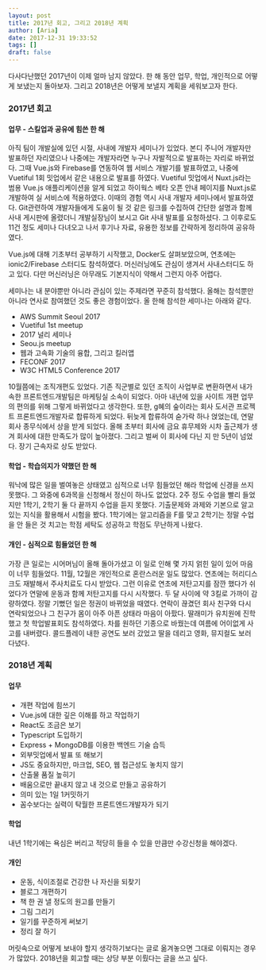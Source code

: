 ```yaml
---
layout: post
title: 2017년 회고, 그리고 2018년 계획
author: [Aria]
date: 2017-12-31 19:33:52
tags: []
draft: false
---
```


다사다난했던 2017년이 이제 얼마 남지 않았다. 한 해 동안 업무, 학업, 개인적으로 어떻게 보냈는지 돌아보자. 그리고 2018년은 어떻게 보낼지 계획을 세워보고자 한다.

### 2017년 회고

#### 업무 \- 스킬업과 공유에 힘쓴 한 해

아직 팀이 개발실에 있던 시절, 사내에 개발자 세미나가 있었다. 본디 주니어 개발자만 발표하던 자리였으나 나중에는 개발자라면 누구나 자발적으로 발표하는 자리로 바뀌었다. 그때 Vue.js와 Firebase를 연동하여 웹 서비스 개발기를 발표하였고, 나중에 Vuetiful 1회 밋업에서 같은 내용으로 발표를 하였다. Vuetiful 밋업에서 Nuxt.js라는 범용 Vue.js 애플리케이션을 알게 되었고 하이웍스 베타 오픈 안내 페이지를 Nuxt.js로 개발하여 실 서비스에 적용하였다. 이때의 경험 역시 사내 개발자 세미나에서 발표하였다. Git관련하여 개발자들에게 도움이 될 것 같은 링크를 수집하여 간단한 설명과 함께 사내 게시판에 올렸더니 개발실장님이 보시고 Git 사내 발표를 요청하셨다. 그 이후로도 11건 정도 세미나 다녀오고 나서 후기나 자료, 유용한 정보를 간략하게 정리하여 공유하였다.

Vue.js에 대해 기초부터 공부하기 시작했고, Docker도 살펴보았으며, 연초에는 ionic2/Firebase 스터디도 참석하였다. 머신러닝에도 관심이 생겨서 사내스터디도 하고 있다. 다만 머신러닝은 아무래도 기본지식이 약해서 그런지 아주 어렵다.

세미나는 내 분야뿐만 아니라 관심이 있는 주제라면 꾸준히 참석했다. 올해는 참석뿐만 아니라 연사로 참여했던 것도 좋은 경험이었다. 올 한해 참석한 세미나는 아래와 같다.

*   AWS Summit Seoul 2017
*   Vuetiful 1st meetup
*   2017 널리 세미나
*   Seou.js meetup
*   웹과 고속화 기술의 융합, 그리고 킬러앱
*   FECONF 2017
*   W3C HTML5 Conference 2017

10월쯤에는 조직개편도 있었다. 기존 직군별로 있던 조직이 사업부로 변환하면서 내가 속한 프론트엔드개발팀은 마케팅실 소속이 되었다. 아마 내년에 있을 사이트 개편 업무의 편의를 위해 그렇게 바뀌었다고 생각한다. 또한, g혜의 숲이라는 회사 도서관 프로젝트 프론트엔드개발자로 합류하게 되었다. 뒤늦게 합류하여 숟가락 하나 얹었는데, 연말 회사 종무식에서 상을 받게 되었다. 올해 초부터 회사에 금요 휴무제와 시차 출근제가 생겨 회사에 대한 만족도가 많이 높아졌다. 그리고 벌써 이 회사에 다닌 지 만 5년이 넘었다. 장기 근속자로 상도 받았다.

#### 학업 \- 학습의지가 약했던 한 해

워낙에 많은 일을 벌여놓은 상태였고 심적으로 너무 힘들었던 해라 학업에 신경을 쓰지 못했다. 그 와중에 6과목을 신청해서 정신이 하나도 없었다. 2주 정도 수업을 빨리 들었지만 1학기, 2학기 둘 다 끝까지 수업을 듣지 못했다. 기출문제와 과제와 기본으로 알고 있는 지식을 활용해서 시험을 봤다. 1학기에는 알고리즘을 F를 맞고 2학기는 정말 수업을 안 들은 것 치고는 학점 세탁도 성공하고 학점도 무난하게 나왔다.

#### 개인 \- 심적으로 힘들었던 한 해

가장 큰 일로는 시어머님이 올해 돌아가셨고 이 일로 인해 몇 가지 얽힌 일이 있어 마음이 너무 힘들었다. 11월, 12월은 개인적으로 혼란스러운 일도 많았다. 연초에는 허리디스크도 재발해서 주사치료도 다시 받았다. 그런 이유로 연초에 저탄고지를 잠깐 했다가 쉬었다가 연말에 운동과 함께 저탄고지를 다시 시작했다. 두 달 사이에 약 3킬로 가까이 감량하였다. 정말 기뻤던 일은 정권이 바뀌었을 때였다. 연락이 끊겼던 회사 친구와 다시 연락되었으나 그 친구가 몸이 아주 아픈 상태라 마음이 아팠다. 딸래미가 유치원에 진학했고 첫 학업발표회도 참석하였다. 차를 원하던 기종으로 바꿨는데 여름에 어이없게 사고를 내버렸다. 콜드플레이 내한 공연도 보러 갔었고 딸을 데리고 영화, 뮤지컬도 보러 다녔다.

### 2018년 계획

#### 업무

*   개편 작업에 힘쓰기
*   Vue.js에 대한 깊은 이해를 하고 작업하기
*   React도 조금은 보기
*   Typescript 도입하기
*   Express + MongoDB를 이용한 백엔드 기술 습득
*   외부밋업에서 발표 또 해보기
*   JS도 중요하지만, 마크업, SEO, 웹 접근성도 놓치지 않기
*   산출물 품질 높히기
*   배움으로만 끝내지 않고 내 것으로 만들고 공유하기
*   의미 있는 1일 1커밋하기
*   꼼수보다는 실력이 탁월한 프론트엔드개발자가 되기

#### 학업

내년 1학기에는 욕심은 버리고 적당히 들을 수 있을 만큼만 수강신청을 해야겠다.

#### 개인

*   운동, 식이조절로 건강한 나 자신을 되찾기
*   블로그 개편하기
*   책 한 권 낼 정도의 원고를 만들기
*   그림 그리기
*   일기를 꾸준하게 써보기
*   정리 잘 하기

머릿속으로 어떻게 보내야 할지 생각하기보다는 글로 옮겨놓으면 그대로 이뤄지는 경우가 많았다. 2018년을 회고할 때는 상당 부분 이뤘다는 글을 쓰고 싶다.